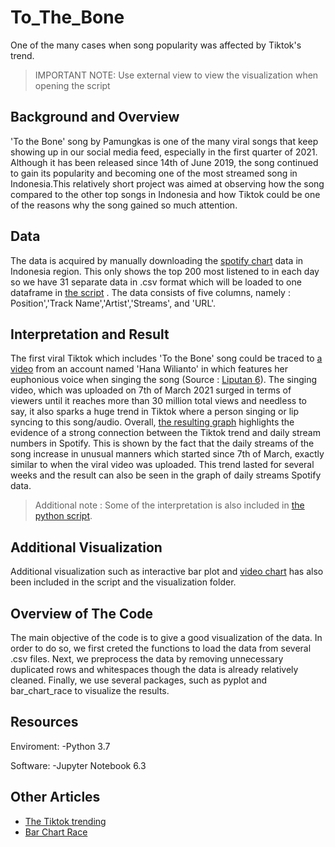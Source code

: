 # To_The_Bone
One of the many cases when song popularity was affected by Tiktok's trend.
>IMPORTANT NOTE: Use external view to view the visualization when opening the script

## Background and Overview
'To the Bone' song by Pamungkas is one of the many viral songs that keep showing up in our social media feed, especially in the first quarter of 2021. Although it has been released since 14th of June 2019, the song continued to gain its popularity and becoming one of the most streamed song in Indonesia.This relatively short project was aimed at observing how the song compared to the other top songs in Indonesia and how Tiktok could be one of the reasons why the song gained so much attention.

## Data
The data is acquired by manually downloading the [spotify chart](https://spotifycharts.com/regional) data in Indonesia region. This only shows the top 200 most listened to in each day so we have 31 separate data in .csv format which will be loaded to one dataframe in [the script](https://github.com/muyassarhafizh/To_The_Bone/blob/main/To_the_Bone_Project.ipynb) . The data consists of five columns, namely : Position','Track Name','Artist','Streams', and 'URL'. 

## Interpretation and Result
The first viral Tiktok which includes 'To the Bone' song could be traced to [a video](https://vt.tiktok.com/ZSed4kh1C/) from an account named 'Hana Wilianto' in which features her euphonious voice when singing the song (Source : [Liputan 6](https://www.liputan6.com/showbiz/read/4512823/lagu-to-the-bone-viral-di-tiktok-ini-profil-singkat-pamungkas)). The singing video, which was uploaded on 7th of March 2021 surged in terms of viewers until it reaches more than 30 million total views and needless to say, it also sparks a huge trend in Tiktok where a person singing or lip syncing to this song/audio. Overall, [the resulting graph](https://github.com/muyassarhafizh/To_The_Bone/blob/main/Visualization/top5_daily_streams.png) highlights the evidence of a strong connection between the Tiktok trend and daily stream numbers in Spotify. This is shown by the fact that the daily streams of the song increase in unusual manners which started since 7th of March, exactly similar to when the viral video was uploaded. This trend lasted for several weeks and the result can also be seen in the graph of daily streams Spotify data.

>Additional note : Some of the interpretation is also included in [the python script](https://github.com/muyassarhafizh/To_The_Bone/blob/main/To_the_Bone_Project.ipynb).

## Additional Visualization
Additional visualization such as interactive bar plot and [video chart](https://github.com/muyassarhafizh/To_The_Bone/blob/main/Visualization/bar_chart_race.mp4) has also been included in the script and the visualization folder. 

## Overview of The Code
The main objective of the code is to give a good visualization of the data. In order to do so, we first creted the functions to load the data from several .csv files. Next, we preprocess the data by removing unnecessary duplicated rows and whitespaces though the data is already relatively cleaned. Finally, we use several packages, such as pyplot and bar_chart_race to visualize the results.

## Resources
Enviroment:
-Python 3.7

Software:
-Jupyter Notebook 6.3

## Other Articles
- [The Tiktok trending](https://www.tiktok.com/music/To-the-Bone-full-cover-on-Youtube-Hana-Wilianto-6936672038971017986)
- [Bar Chart Race](https://towardsdatascience.com/creating-bar-chart-race-animation-with-python-cdb01144074e)
